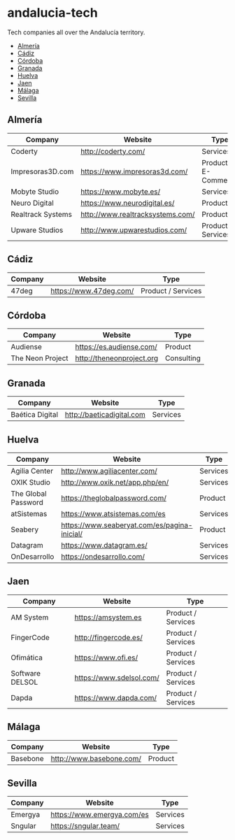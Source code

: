 # andalucia-tech
Tech companies all over the Andalucía territory.

- [Almería](#almeria)
- [Cádiz](#cadiz)
- [Córdoba](#cordoba)
- [Granada](#granada)
- [Huelva](#huelva)
- [Jaen](#jaen)
- [Málaga](#malaga)
- [Sevilla](#sevilla)

<a id="almeria"></a>
## Almería

Company | Website | Type
-- | -- | --
Coderty | http://coderty.com/ | Services
Impresoras3D.com | https://www.impresoras3d.com/ | Product / E-Commerce
Mobyte Studio | https://www.mobyte.es/ | Services
Neuro Digital | https://www.neurodigital.es/ | Product
Realtrack Systems | http://www.realtracksystems.com/ | Product
Upware Studios | http://www.upwarestudios.com/ | Product / Services

<a id="cadiz"></a>
## Cádiz

Company | Website | Type
-- | -- | --
47deg | https://www.47deg.com/ | Product / Services

<a id="cordoba"></a>
## Córdoba

Company | Website | Type
-- | -- | --
Audiense | https://es.audiense.com/ | Product
The Neon Project | http://theneonproject.org | Consulting

<a id="granada"></a>
## Granada

Company | Website | Type
-- | -- | --
Baética Digital | http://baeticadigital.com | Services

<a id="huelva"></a>
## Huelva

Company | Website | Type
-- | -- | --
Agilia Center | http://www.agiliacenter.com/ | Services
OXIK Studio | http://www.oxik.net/app.php/en/ | Services
The Global Password | https://theglobalpassword.com/ | Product
atSistemas | https://www.atsistemas.com/es | Services
Seabery | https://www.seaberyat.com/es/pagina-inicial/ | Product
Datagram | https://www.datagram.es/ | Services
OnDesarrollo | https://ondesarrollo.com/ | Services

<a id="jaen"></a>
## Jaen

Company | Website | Type
-- | -- | --
AM System | https://amsystem.es | Product / Services
FingerCode | http://fingercode.es/ | Product / Services
Ofimática | https://www.ofi.es/ | Product / Services
Software DELSOL | https://www.sdelsol.com/ | Product / Services
Dapda | https://www.dapda.com/ | Product / Services


<a id="malaga"></a>
## Málaga

Company | Website | Type
-- | -- | --
Basebone | http://www.basebone.com/ | Product

<a id="sevilla"></a>
## Sevilla

Company | Website | Type
-- | -- | --
Emergya | https://www.emergya.com/es | Services
Sngular | https://sngular.team/ | Services
